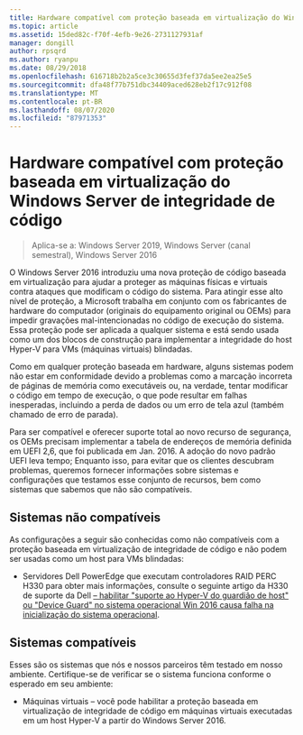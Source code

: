 ```yaml
---
title: Hardware compatível com proteção baseada em virtualização do Windows Server de integridade de código
ms.topic: article
ms.assetid: 15ded82c-f70f-4efb-9e26-2731127931af
manager: dongill
author: rpsqrd
ms.author: ryanpu
ms.date: 08/29/2018
ms.openlocfilehash: 616718b2b2a5ce3c30655d3fef37da5ee2ea25e5
ms.sourcegitcommit: dfa48f77b751dbc34409aced628eb2f17c912f08
ms.translationtype: MT
ms.contentlocale: pt-BR
ms.lasthandoff: 08/07/2020
ms.locfileid: "87971353"
---
```

# <a name="compatible-hardware-with-windows-server-virtualization-based-protection-of-code-integrity"></a>Hardware compatível com proteção baseada em virtualização do Windows Server de integridade de código

>Aplica-se a: Windows Server 2019, Windows Server (canal semestral), Windows Server 2016

O Windows Server 2016 introduziu uma nova proteção de código baseada em virtualização para ajudar a proteger as máquinas físicas e virtuais contra ataques que modificam o código do sistema.
Para atingir esse alto nível de proteção, a Microsoft trabalha em conjunto com os fabricantes de hardware do computador (originais do equipamento original ou OEMs) para impedir gravações mal-intencionadas no código de execução do sistema.
Essa proteção pode ser aplicada a qualquer sistema e está sendo usada como um dos blocos de construção para implementar a integridade do host Hyper-V para VMs (máquinas virtuais) blindadas.

Como em qualquer proteção baseada em hardware, alguns sistemas podem não estar em conformidade devido a problemas como a marcação incorreta de páginas de memória como executáveis ou, na verdade, tentar modificar o código em tempo de execução, o que pode resultar em falhas inesperadas, incluindo a perda de dados ou um erro de tela azul (também chamado de erro de parada).

Para ser compatível e oferecer suporte total ao novo recurso de segurança, os OEMs precisam implementar a tabela de endereços de memória definida em UEFI 2,6, que foi publicada em Jan. 2016.
A adoção do novo padrão UEFI leva tempo; Enquanto isso, para evitar que os clientes descubram problemas, queremos fornecer informações sobre sistemas e configurações que testamos esse conjunto de recursos, bem como sistemas que sabemos que não são compatíveis.

## <a name="non-compatible-systems"></a>Sistemas não compatíveis

As configurações a seguir são conhecidas como não compatíveis com a proteção baseada em virtualização de integridade de código e não podem ser usadas como um host para VMs blindadas:

- Servidores Dell PowerEdge que executam controladores RAID PERC H330 para obter mais informações, consulte o seguinte artigo da H330 de suporte da Dell [– habilitar "suporte ao Hyper-V do guardião de host" ou "Device Guard" no sistema operacional Win 2016 causa falha na inicialização do sistema operacional](http://www.dell.com/Support/Article/us/en/19/QNA44045).


## <a name="compatible-systems"></a>Sistemas compatíveis

Esses são os sistemas que nós e nossos parceiros têm testado em nosso ambiente.
Certifique-se de verificar se o sistema funciona conforme o esperado em seu ambiente:

- Máquinas virtuais – você pode habilitar a proteção baseada em virtualização de integridade de código em máquinas virtuais executadas em um host Hyper-V a partir do Windows Server 2016.



